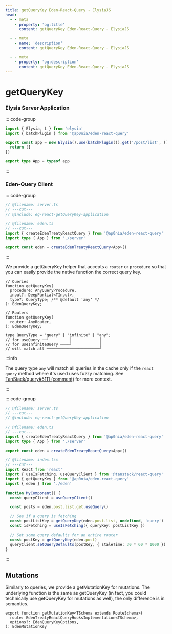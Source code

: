 ```yaml
---
title: getQueryKey Eden-React-Query - ElysiaJS
head:
  - - meta
    - property: 'og:title'
      content: getQueryKey Eden-React-Query - ElysiaJS

  - - meta
    - name: 'description'
      content: getQueryKey Eden-React-Query - ElysiaJS

  - - meta
    - property: 'og:description'
      content: getQueryKey Eden-React-Query - ElysiaJS
---
```


# getQueryKey

### Elysia Server Application

::: code-group

```typescript twoslash include eq-react-getQueryKey-application [server.ts]
import { Elysia, t } from 'elysia'
import { batchPlugin } from '@ap0nia/eden-react-query'

export const app = new Elysia().use(batchPlugin()).get('/post/list', () => {
  return []
})

export type App = typeof app
```

:::

### Eden-Query Client

::: code-group

```typescript twoslash [eden.ts]
// @filename: server.ts
// ---cut---
// @include: eq-react-getQueryKey-application

// @filename: eden.ts
// ---cut---
import { createEdenTreatyReactQuery } from '@ap0nia/eden-react-query'
import type { App } from './server'

export const eden = createEdenTreatyReactQuery<App>()
```

:::

We provide a getQueryKey helper that accepts a `router` or `procedure` so that you can easily provide the native function the correct query key.

```tsx
// Queries
function getQueryKey(
  procedure: AnyQueryProcedure,
  input?: DeepPartial<TInput>,
  type?: QueryType; /** @default 'any' */
): EdenQueryKey;

// Routers
function getQueryKey(
  router: AnyRouter,
): EdenQueryKey;

type QueryType = "query" | "infinite" | "any";
// for useQuery ──┘         │            │
// for useInfiniteQuery ────┘            │
// will match all ───────────────────────┘
```

:::info

The query type `any` will match all queries in the cache only if the `react query` method where it's used uses fuzzy matching.
See [TanStack/query#5111 (comment)](https://github.com/TanStack/query/issues/5111#issuecomment-1464864361) for more context.

:::

::: code-group

```typescript twoslash [index.ts]
// @filename: server.ts
// ---cut---
// @include: eq-react-getQueryKey-application

// @filename: eden.ts
// ---cut---
import { createEdenTreatyReactQuery } from '@ap0nia/eden-react-query'
import type { App } from './server'

export const eden = createEdenTreatyReactQuery<App>()

// @filename: index.tsx
// ---cut---
import React from 'react'
import { useIsFetching, useQueryClient } from '@tanstack/react-query'
import { getQueryKey } from '@ap0nia/eden-react-query'
import { eden } from './eden'

function MyComponent() {
  const queryClient = useQueryClient()

  const posts = eden.post.list.get.useQuery()

  // See if a query is fetching
  const postListKey = getQueryKey(eden.post.list, undefined, 'query')
  const isFetching = useIsFetching({ queryKey: postListKey })

  // Set some query defaults for an entire router
  const postKey = getQueryKey(eden.post)
  queryClient.setQueryDefaults(postKey, { staleTime: 30 * 60 * 1000 })
}
```

:::

## Mutations

Similarly to queries, we provide a getMutationKey for mutations.
The underlying function is the same as getQueryKey (in fact, you could technically use getQueryKey for mutations as well),
the only difference is in semantics.

```tsx
export function getMutationKey<TSchema extends RouteSchema>(
  route: EdenTreatyReactQueryHooksImplementation<TSchema>,
  options?: EdenQueryKeyOptions,
): EdenMutationKey
```
